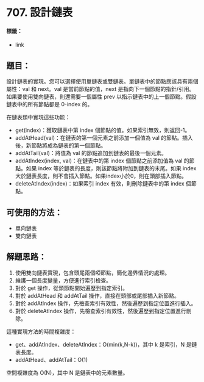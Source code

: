 # 707. 設計鏈表
#### 標籤：
- link

## 題目：
設計鏈表的實現。您可以選擇使用單鏈表或雙鏈表。單鏈表中的節點應該具有兩個屬性：val 和 next。val 是當前節點的值，next 是指向下一個節點的指針/引用。如果要使用雙向鏈表，則還需要一個屬性 prev 以指示鏈表中的上一個節點。假設鏈表中的所有節點都是 0-index 的。

在鏈表類中實現這些功能：

- get(index)：獲取鏈表中第 index 個節點的值。如果索引無效，則返回-1。
- addAtHead(val)：在鏈表的第一個元素之前添加一個值為 val 的節點。插入後，新節點將成為鏈表的第一個節點。
- addAtTail(val)：將值為 val 的節點追加到鏈表的最後一個元素。
- addAtIndex(index, val)：在鏈表中的第 index 個節點之前添加值為 val  的節點。如果 index 等於鏈表的長度，則該節點將附加到鏈表的末尾。如果 index 大於鏈表長度，則不會插入節點。如果index小於0，則在頭部插入節點。
- deleteAtIndex(index)：如果索引 index 有效，則刪除鏈表中的第 index 個節點。

## 可使用的方法：
- 單向鏈表
- 雙向鏈表

## 解題思路： 
1. 使用雙向鏈表實現，包含頭尾兩個啞節點，簡化邊界情況的處理。
2. 維護一個長度變量，方便進行索引檢查。
3. 對於 get 操作，從頭節點開始遍歷到指定索引。
4. 對於 addAtHead 和 addAtTail 操作，直接在頭部或尾部插入新節點。
5. 對於 addAtIndex 操作，先檢查索引有效性，然後遍歷到指定位置進行插入。
6. 對於 deleteAtIndex 操作，先檢查索引有效性，然後遍歷到指定位置進行刪除。

這種實現方法的時間複雜度：
- get、addAtIndex、deleteAtIndex：O(min(k,N-k))，其中 k 是索引，N 是鏈表長度。
- addAtHead、addAtTail：O(1)

空間複雜度為 O(N)，其中 N 是鏈表中的元素數量。